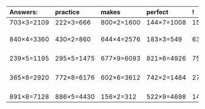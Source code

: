 | Answers: | practice | makes | perfect | ! |
| :--- | :--- | :--- | :--- | :--- |
| 703×3=2109 | 222×3=666 | 800×2=1600 | 144×7=1008 | 152×9=1368 | 
|   |   |   |   |   | 
|   |   |   |   |   | 
|   |   |   |   |   | 
| 840×4=3360 | 430×2=860 | 644×4=2576 | 183×3=549 | 636×4=2544 | 
|   |   |   |   |   | 
|   |   |   |   |   | 
|   |   |   |   |   | 
|   |   |   |   |   | 
| 239×5=1195 | 295×5=1475 | 677×9=6093 | 821×6=4926 | 759×9=6831 | 
|   |   |   |   |   | 
|   |   |   |   |   | 
|   |   |   |   |   | 
|   |   |   |   |   | 
| 365×8=2920 | 772×8=6176 | 602×6=3612 | 742×2=1484 | 270×3=810 | 
|   |   |   |   |   | 
|   |   |   |   |   | 
|   |   |   |   |   | 
|   |   |   |   |   | 
| 891×8=7128 | 886×5=4430 | 156×2=312 | 522×9=4698 | 149×4=596 | 

